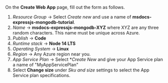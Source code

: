 On the **Create Web App** page, fill out the form as follows.

1. *Resource Group* &rarr; Select *Create new* and use a name of **msdocs-expressjs-mongodb-tutorial**.
1. *Name* &rarr; **msdocs-expressjs-mongodb-XYZ** where XYZ are any three random characters. This name must be unique across Azure.
1. *Publish* &rarr; **Code**
1. *Runtime stack* &rarr; **Node 14 LTS**
1. *Operating System* &rarr; **Linux**
1. *Region* &rarr; Any Azure region near you.
1. *App Service Plan* &rarr; Select **Create New* and give your App Service plan a name of "MyAppServicePlan"
1. Select **Change size** under *Sku and size* settings to select the App Service plan specifications.